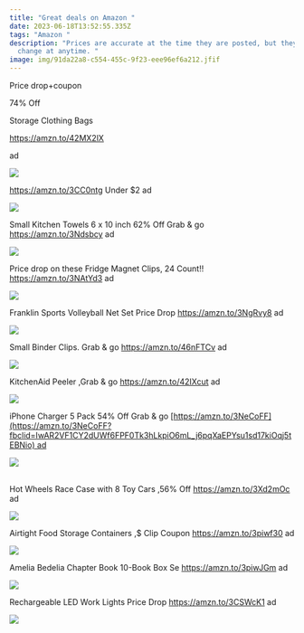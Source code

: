 ```yaml
---
title: "Great deals on Amazon "
date: 2023-06-18T13:52:55.335Z
tags: "Amazon "
description: "Prices are accurate at the time they are posted, but they may
  change at anytime. "
image: img/91da22a8-c554-455c-9f23-eee96ef6a212.jfif
---
```

Price drop+coupon

74% Off

Storage Clothing Bags

https://amzn.to/42MX2lX

ad

![](https://m.media-amazon.com/images/I/81e5yu+QnoL._AC_SL1500_.jpg)

https://amzn.to/3CC0ntg Under $2 ad

![](https://m.media-amazon.com/images/I/61IiEC70rHL._SL1500_.jpg)

Small Kitchen Towels 6 x 10 inch 62% Off Grab & go https://amzn.to/3Ndsbcy ad

![](https://m.media-amazon.com/images/I/810eh6n899L._AC_SL1500_.jpg)

Price drop on these Fridge Magnet Clips, 24 Count!! https://amzn.to/3NAtYd3 ad

![](https://m.media-amazon.com/images/I/71Q+gECaOxL._AC_SL1500_.jpg)

Franklin Sports Volleyball Net Set Price Drop https://amzn.to/3NgRvy8 ad

![](https://m.media-amazon.com/images/I/A1p9OMarMLL._AC_SL1500_.jpg)

Small Binder Clips. Grab & go https://amzn.to/46nFTCv ad

![](https://m.media-amazon.com/images/I/81F8KULzsCL._SL1500_.jpg)

KitchenAid Peeler ,Grab & go https://amzn.to/42IXcut ad

![](https://m.media-amazon.com/images/I/81MMrs0oK2L._AC_SL1500_.jpg)

<!--StartFragment-->

iPhone Charger 5 Pack 54% Off Grab & go [https://amzn.to/3NeCoFF](https://amzn.to/3NeCoFF?fbclid=IwAR2VF1CY2dUWf6FPF0Tk3hLkpiO6mL_j6pqXaEPYsu1sd17kiOqj5tEBNio) ad

<!--EndFragment-->

![](https://m.media-amazon.com/images/I/61EONS-5dFL._AC_SL1000_.jpg)

\
Hot Wheels Race Case with 8 Toy Cars ,56% Off https://amzn.to/3Xd2mOc ad

![](https://m.media-amazon.com/images/I/81KIyajwijL._AC_SL1500_.jpg)

Airtight Food Storage Containers ,$ Clip Coupon https://amzn.to/3piwf30 ad

![](https://m.media-amazon.com/images/I/91pwB2XGwvL._AC_SL1500_.jpg)

Amelia Bedelia Chapter Book 10-Book Box Se https://amzn.to/3piwJGm ad

![](https://m.media-amazon.com/images/I/41X256dhukL._SY315_BO1,204,203,200_.jpg)

Rechargeable LED Work Lights Price Drop https://amzn.to/3CSWcK1 ad

![](https://m.media-amazon.com/images/I/61NsK+kMKTL._AC_SL1500_.jpg)

<!--EndFragment-->
